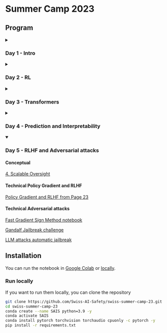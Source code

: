 # Summer Camp 2023

## Program

<details>
  <summary>
    <h3>Day 1 - Intro</h3>
  </summary>

#### Technical

Run the notebook in Google Colab:
1. [Exercise 1 Pytorch Introcution](https://colab.research.google.com/github/Swiss-AI-Safety/swiss-summer-camp-23/blob/main/day01/ex_1_numpy_to_pytorch.ipynb)
2. [Exercise 2 Optimization](https://colab.research.google.com/github/Swiss-AI-Safety/swiss-summer-camp-23/blob/main/day01/ex_2_optimization.ipynb)
3. [Exercise 3 Einops Basics](https://colab.research.google.com/github/Swiss-AI-Safety/swiss-summer-camp-23/blob/main/day01/ex_3_einops-basics.ipynb)
4. [Exercise 4 Einops for Deep Learning](https://colab.research.google.com/github/Swiss-AI-Safety/swiss-summer-camp-23/blob/main/day01/ex_4_einops-for-deep-learning.ipynb)
5. [Exercise 5 Bonus Hyperparameters](https://colab.research.google.com/github/Swiss-AI-Safety/swiss-summer-camp-23/blob/main/day01/ex_5_bonus_hyperparameters.ipynb)

#### Conceptual

[Introduction to AI Safety](https://github.com/Swiss-AI-Safety/swiss-summer-camp-23/blob/main/conceptual/1._Introduction_to_AI_Safety.pdf)

#### Governance

[Introduction to AIS and AI Governance](https://github.com/Swiss-AI-Safety/swiss-summer-camp-23/blob/main/governance/1.Introduction_to_AIS_and_AI_Gov.pdf)

</details>

<details close>
  <summary>
    <h3>Day 2 - RL</h3>
  </summary>

#### Technical

1. Theory Reinforcement Learning: [overleaf](https://www.overleaf.com/read/gtbwdmkgkpjq) | [pdf](https://github.com/Swiss-AI-Safety/swiss-summer-camp-23/tree/main/day02/theory_1_RL_Lecture_Swiss_AI_Safety_Camp-3.pdf) | [book reference](https://www.andrew.cmu.edu/course/10-703/textbook/BartoSutton.pdf)
2. Exercice Deep Q Learning: [google colab](https://colab.research.google.com/github/Swiss-AI-Safety/swiss-summer-camp-23/blob/main/day02/ex_1_reinforcement_q_learning.ipynb)
3. Reading (chapter 13 til the end of 13.3): [RL Intro Policy Optimization](https://www.andrew.cmu.edu/course/10-703/textbook/BartoSutton.pdf) 
4. Exercice Policy Gradient: [google colab](https://colab.research.google.com/github/Swiss-AI-Safety/swiss-summer-camp-23/blob/main/day02/ex_2_Policy_Gradient_with_Cartpole_and_PyTorch.ipynb)

#### Conceptual

[RL and problems](https://github.com/Swiss-AI-Safety/swiss-summer-camp-23/blob/main/conceptual/2._RL_and_problems.pdf)


</details>

<details close>
  <summary>
    <h3>Day 3 - Transformers</h3>
  </summary>

#### Technical

[Introduction to Transformers](https://colab.research.google.com/github/Swiss-AI-Safety/swiss-summer-camp-23/blob/main/day03/transformer.ipynb)

[Play with Tokenizer](https://platform.openai.com/tokenizer)

#### Governance

[2.Understanding_the_ecosystem](https://github.com/Swiss-AI-Safety/swiss-summer-camp-23/blob/main/governance/2.Understanding_the_ecosystem.pdf)

</details>

<details close>
<summary>
    <h3>Day 4 - Prediction and Interpretability</h3>
</summary>
 

#### Conceptual

[3. Prediction](https://github.com/Swiss-AI-Safety/swiss-summer-camp-23/blob/main/conceptual/3.Prediction.pdf)

#### Technical

[Induction Circuits](https://colab.research.google.com/github/Swiss-AI-Safety/swiss-summer-camp-23/blob/main/day04/induction-circuits.ipynb)

</details>

<details open>
<summary>
    <h3>Day 5 - RLHF and Adversarial attacks</h3>
</summary>
 

#### Conceptual

[4. Scalable Oversight](https://github.com/Swiss-AI-Safety/swiss-summer-camp-23/blob/main/conceptual/4.Scalable_Oversight.pdf)

#### Technical Policy Gradient and RLHF

[Policy Gradient and RLHF from Page 23 ](https://github.com/Swiss-AI-Safety/swiss-summer-camp-23/tree/main/day05/RL_Lecture_Swiss_AI_Safety_Camp-7.pdf)

#### Technical Adversarial attacks

[Fast Gradient Sign Method notebook](https://colab.research.google.com/github/Swiss-AI-Safety/swiss-summer-camp-23/blob/main/day05/ex-adversarial-attacks.ipynb)

[Gandalf Jailbreak challenge](https://gandalf.lakera.ai/)

[LLM attacks automatic jailbreak](https://llm-attacks.org/)

</details>

## Installation

You can run the notebook in [Google Colab](https://githubtocolab.com/Swiss-AI-Safety/swiss-summer-camp-23) or [locally](#run-locally).

### Run locally

If you want to run them locally, you can clone the repository

```bash
git clone https://github.com/Swiss-AI-Safety/swiss-summer-camp-23.git
cd swiss-summer-camp-23
conda create --name SAIS python=3.9 -y
conda activate SAIS
conda install pytorch torchvision torchaudio cpuonly -c pytorch -y
pip install -r requirements.txt
```
